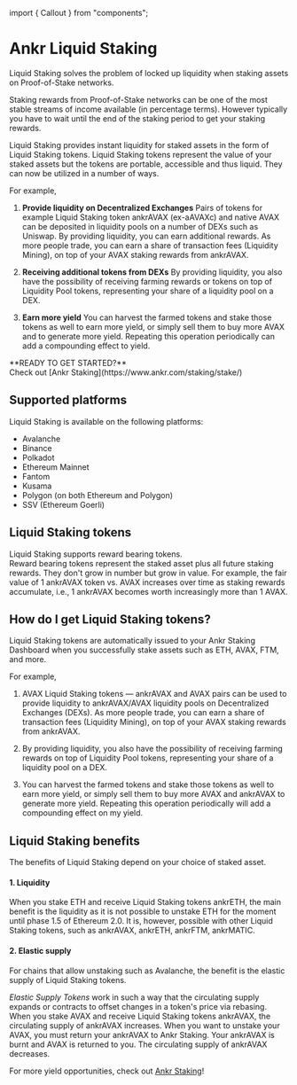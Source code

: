 import { Callout } from "components";

# Ankr Liquid Staking
Liquid Staking solves the problem of locked up liquidity when staking assets on Proof-of-Stake networks.

Staking rewards from Proof-of-Stake networks can be one of the most stable streams of income available (in percentage terms). 
However typically you have to wait until the end of the staking period to get your staking rewards.

Liquid Staking provides instant liquidity for staked assets in the form of Liquid Staking tokens.
Liquid Staking tokens represent the value of your staked assets but the tokens are portable, accessible and thus liquid. 
They can now be utilized in a number of ways.

For example,

1. **Provide liquidity on Decentralized Exchanges**
Pairs of tokens for example Liquid Staking token ankrAVAX (ex-aAVAXc) and native AVAX can be deposited in liquidity pools on a number of DEXs such as Uniswap. By providing liquidity, you can earn additional rewards. As more people trade, you can earn a share of transaction fees (Liquidity Mining), on top of your AVAX staking rewards from ankrAVAX.

2. **Receiving additional tokens from DEXs**
By providing liquidity, you also have the possibility of receiving farming rewards or tokens on top of Liquidity Pool tokens, representing your share of a liquidity pool on a DEX.

3. **Earn more yield**
You can harvest the farmed tokens and stake those tokens as well to earn more yield, or simply sell them to buy more AVAX and to generate more yield. Repeating this operation periodically can add a compounding effect to yield.

<Callout type="tip">
**READY TO GET STARTED?**<br/>
Check out [Ankr Staking](https://www.ankr.com/staking/stake/)
</Callout>

## Supported platforms
Liquid Staking is available on the following platforms:
* Avalanche
* Binance
* Polkadot
* Ethereum Mainnet
* Fantom
* Kusama 
* Polygon (on both Ethereum and Polygon)
* SSV (Ethereum Goerli) 

## Liquid Staking tokens
Liquid Staking supports reward bearing tokens.<br/>
Reward bearing tokens represent the staked asset plus all future staking rewards. They don't grow in number but grow in value. 
For example, the fair value of 1 ankrAVAX token vs. AVAX increases over time as staking rewards accumulate, i.e., 1 ankrAVAX becomes worth increasingly more than 1 AVAX.

## How do I get Liquid Staking tokens?

Liquid Staking tokens are automatically issued to your Ankr Staking Dashboard when you successfully stake assets such as ETH, AVAX, FTM, and more.

For example,

1. AVAX Liquid Staking tokens — ankrAVAX and AVAX pairs can be used to provide liquidity to ankrAVAX/AVAX liquidity pools on Decentralized Exchanges (DEXs). As more people trade, you can earn a share of transaction fees (Liquidity Mining), on top of your AVAX staking rewards from ankrAVAX.

2. By providing liquidity, you also have the possibility of receiving farming rewards on top of Liquidity Pool tokens, representing your share of a liquidity pool on a DEX.

3. You can harvest the farmed tokens and stake those tokens as well to earn more yield, or simply sell them to buy more AVAX and ankrAVAX to generate more yield. Repeating this operation periodically will add a compounding effect on my yield.

## Liquid Staking benefits

The benefits of Liquid Staking depend on your choice of staked asset.

#### 1. Liquidity

When you stake ETH and receive Liquid Staking tokens ankrETH, the main benefit is the liquidity as it is not possible to unstake ETH for the moment until phase 1.5 of Ethereum 2.0.
It is, however, possible with other Liquid Staking tokens, such as ankrAVAX, ankrETH, ankrFTM, ankrMATIC.

#### 2. Elastic supply

For chains that allow unstaking such as Avalanche, the benefit is the elastic supply of Liquid Staking tokens. 

*Elastic Supply Tokens* work in such a way that the circulating supply expands or contracts to offset changes in a token's price via rebasing. 
When you stake AVAX and receive Liquid Staking tokens ankrAVAX, the circulating supply of ankrAVAX increases. 
When you want to unstake your AVAX, you must return your ankrAVAX to Ankr Staking. 
Your ankrAVAX is burnt and AVAX is returned to you. 
The circulating supply of ankrAVAX decreases. 

For more yield opportunities, check out [Ankr Staking](https://www.ankr.com/staking/stake/)!
